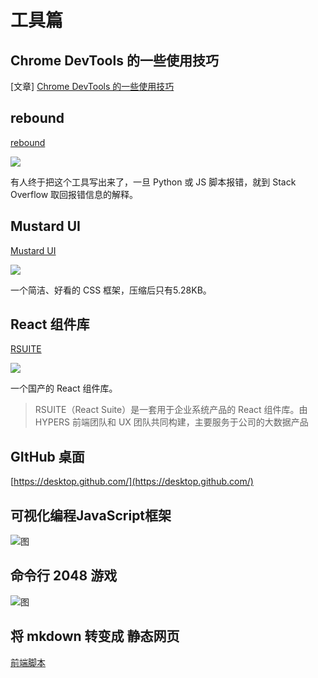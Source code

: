 # 工具篇

## Chrome DevTools 的一些使用技巧

[文章] [Chrome DevTools 的一些使用技巧](https://flaviocopes.com/chrome-devtools-tips/#drag-and-drop-in-the-elements-panel)


## rebound

[rebound](https://github.com/shobrook/rebound)

![](http://www.ruanyifeng.com/blogimg/asset/2018/bg2018042812.jpg)

有人终于把这个工具写出来了，一旦 Python 或 JS 脚本报错，就到 Stack Overflow 取回报错信息的解释。

## Mustard UI

[Mustard UI](https://mustard-ui.com/)

![](http://www.ruanyifeng.com/blogimg/asset/2018/bg2018042811.png)

一个简洁、好看的 CSS 框架，压缩后只有5.28KB。

## React 组件库

[RSUITE](https://github.com/rsuite/rsuite)

![](http://www.ruanyifeng.com/blogimg/asset/2018/bg2018042814.png)

一个国产的 React 组件库。

> RSUITE（React Suite）是一套用于企业系统产品的 React 组件库。由 HYPERS 前端团队和 UX 团队共同构建，主要服务于公司的大数据产品

## GItHub 桌面

[https://desktop.github.com/](https://desktop.github.com/)


## 可视化编程JavaScript框架

[](https://github.com/retejs/rete)

![图](http://on3wruzc4.bkt.clouddn.com/rejs.png)

## 命令行 2048 游戏

[](https://github.com/plibither8/2048.cpp)

![图](http://on3wruzc4.bkt.clouddn.com/c++.jpeg)

## 将 mkdown 转变成 静态网页

[前端脚本](https://github.com/Dynalon/mdwiki)
